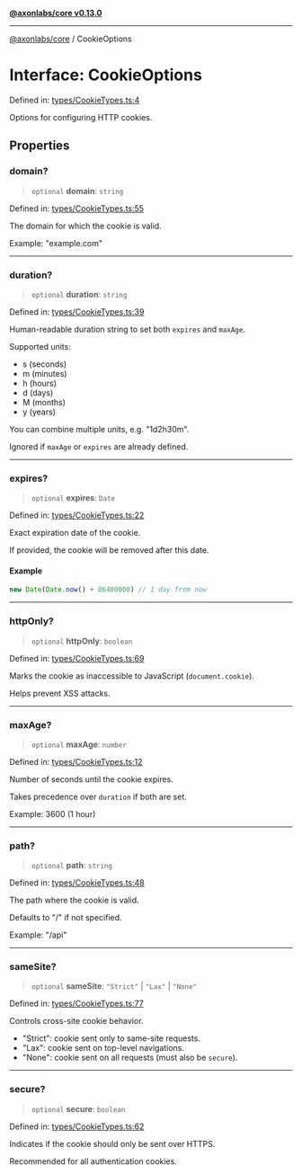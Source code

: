 [**@axonlabs/core v0.13.0**](../README.md)

***

[@axonlabs/core](../globals.md) / CookieOptions

# Interface: CookieOptions

Defined in: [types/CookieTypes.ts:4](https://github.com/AxonJsLabs/AxonJs/blob/443c878e407aac4d555b412a63d998c861697725/src/types/CookieTypes.ts#L4)

Options for configuring HTTP cookies.

## Properties

### domain?

> `optional` **domain**: `string`

Defined in: [types/CookieTypes.ts:55](https://github.com/AxonJsLabs/AxonJs/blob/443c878e407aac4d555b412a63d998c861697725/src/types/CookieTypes.ts#L55)

The domain for which the cookie is valid.

Example: "example.com"

***

### duration?

> `optional` **duration**: `string`

Defined in: [types/CookieTypes.ts:39](https://github.com/AxonJsLabs/AxonJs/blob/443c878e407aac4d555b412a63d998c861697725/src/types/CookieTypes.ts#L39)

Human-readable duration string to set both `expires` and `maxAge`.

Supported units:
- s (seconds)
- m (minutes)
- h (hours)
- d (days)
- M (months)
- y (years)

You can combine multiple units, e.g. "1d2h30m".

Ignored if `maxAge` or `expires` are already defined.

***

### expires?

> `optional` **expires**: `Date`

Defined in: [types/CookieTypes.ts:22](https://github.com/AxonJsLabs/AxonJs/blob/443c878e407aac4d555b412a63d998c861697725/src/types/CookieTypes.ts#L22)

Exact expiration date of the cookie.

If provided, the cookie will be removed after this date.

#### Example

```ts
new Date(Date.now() + 86400000) // 1 day from now
```

***

### httpOnly?

> `optional` **httpOnly**: `boolean`

Defined in: [types/CookieTypes.ts:69](https://github.com/AxonJsLabs/AxonJs/blob/443c878e407aac4d555b412a63d998c861697725/src/types/CookieTypes.ts#L69)

Marks the cookie as inaccessible to JavaScript (`document.cookie`).

Helps prevent XSS attacks.

***

### maxAge?

> `optional` **maxAge**: `number`

Defined in: [types/CookieTypes.ts:12](https://github.com/AxonJsLabs/AxonJs/blob/443c878e407aac4d555b412a63d998c861697725/src/types/CookieTypes.ts#L12)

Number of seconds until the cookie expires.

Takes precedence over `duration` if both are set.

Example: 3600 (1 hour)

***

### path?

> `optional` **path**: `string`

Defined in: [types/CookieTypes.ts:48](https://github.com/AxonJsLabs/AxonJs/blob/443c878e407aac4d555b412a63d998c861697725/src/types/CookieTypes.ts#L48)

The path where the cookie is valid.

Defaults to "/" if not specified.

Example: "/api"

***

### sameSite?

> `optional` **sameSite**: `"Strict"` \| `"Lax"` \| `"None"`

Defined in: [types/CookieTypes.ts:77](https://github.com/AxonJsLabs/AxonJs/blob/443c878e407aac4d555b412a63d998c861697725/src/types/CookieTypes.ts#L77)

Controls cross-site cookie behavior.
- "Strict": cookie sent only to same-site requests.
- "Lax": cookie sent on top-level navigations.
- "None": cookie sent on all requests (must also be `secure`).

***

### secure?

> `optional` **secure**: `boolean`

Defined in: [types/CookieTypes.ts:62](https://github.com/AxonJsLabs/AxonJs/blob/443c878e407aac4d555b412a63d998c861697725/src/types/CookieTypes.ts#L62)

Indicates if the cookie should only be sent over HTTPS.

Recommended for all authentication cookies.
